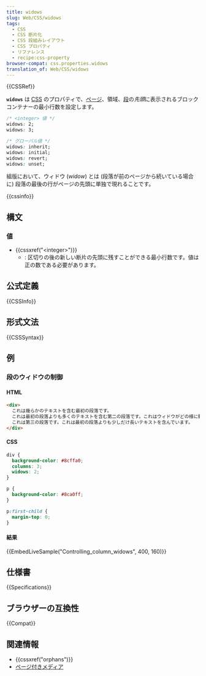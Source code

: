 ```yaml
---
title: widows
slug: Web/CSS/widows
tags:
  - CSS
  - CSS 断片化
  - CSS 段組みレイアウト
  - CSS プロパティ
  - リファレンス
  - recipe:css-property
browser-compat: css.properties.widows
translation_of: Web/CSS/widows
---
```

{{CSSRef}}

**`widows`** は [CSS](/ja/docs/Web/CSS) のプロパティで、[ページ](/ja/docs/Web/CSS/Paged_Media)、領域、[段](/ja/docs/Web/CSS/CSS_Columns)の*先頭*に表示されるブロックコンテナーの最小行数を設定します。</p>

```css
/* <integer> 値 */
widows: 2;
widows: 3;

/* グローバル値 */
widows: inherit;
widows: initial;
widows: revert;
widows: unset;
```

組版において、ウィドウ (_widow_) とは (段落が前のページから続いている場合に) 段落の最後の行がページの先頭に単独で現れることです。

{{cssinfo}}

## 構文

### 値

- {{cssxref("&lt;integer&gt;")}}
  - : 区切りの後の新しい断片の先頭に残すことができる最小行数です。値は正の数である必要があります。

## 公式定義

{{CSSInfo}}

## 形式文法

{{CSSSyntax}}

## 例

<h3 id="Controlling_column_widows">段のウィドウの制御</h3>

#### HTML

```html
<div>
  これは幾らかのテキストを含む最初の段落です。
  これは最初の段落よりも多くのテキストを含む第二の段落です。これはウィドウがどの様に動作するのかを示すために用います。
  これは第三の段落です。これは最初の段落よりも少しだけ長いテキストを含んでいます。
</div>
```

#### CSS

```css
div {
  background-color: #8cffa0;
  columns: 3;
  widows: 2;
}

p {
  background-color: #8ca0ff;
}

p:first-child {
  margin-top: 0;
}
```

#### 結果

{{EmbedLiveSample("Controlling_column_widows", 400, 160)}}

## 仕様書

{{Specifications}}

## ブラウザーの互換性

{{Compat}}

## 関連情報

- {{cssxref("orphans")}}
- [ページ付きメディア](/ja/docs/Web/CSS/Paged_Media)
